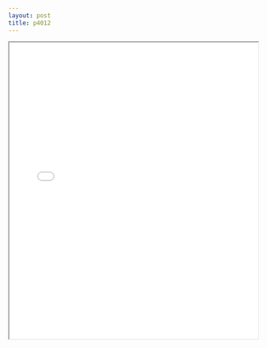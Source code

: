 ```yaml
---
layout: post
title: p4012
---
```


<div class="pdf-container">
<iframe src="/ea/assets/pdfs/vita/p4012.pdf" height="600" width="100%" allowFullScreen="true"></iframe>
</div>

